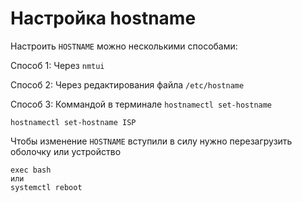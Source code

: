 # Настройка hostname

Настроить `HOSTNAME` можно несколькими способами:

Способ 1: Через `nmtui`

Способ 2: Через редактирования файла `/etc/hostname`

Способ 3: Коммандой в терминале `hostnamectl set-hostname`

```
hostnamectl set-hostname ISP
```

Чтобы изменение `HOSTNAME` вступили в силу нужно перезагрузить оболочку или устройство

```
exec bash
или
systemctl reboot
```